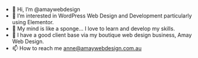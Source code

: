 - 👋 Hi, I’m @amaywebdesign
- 👀 I’m interested in WordPress Web Design and Development particularly using Elementor.
- 🌱 My mind is like a sponge... I love to learn and develop my skills.
- 💞️ I have a good client base via my boutique web design business, Amay Web Design. 
- 📫 How to reach me anne@amaywebdesign.com.au

<!---
amaywebdesign/amaywebdesign is a ✨ special ✨ repository because its `README.md` (this file) appears on your GitHub profile.
You can click the Preview link to take a look at your changes.
--->
